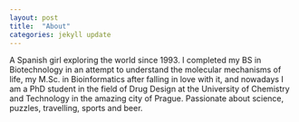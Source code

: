 ```yaml
---
layout: post
title:  "About"
categories: jekyll update
---
```



A Spanish girl exploring the world since 1993. I completed my BS in Biotechnology in an attempt to understand the molecular mechanisms of life, my M.Sc. in Bioinformatics after falling in love with it, and nowadays I am a PhD student in the field of Drug Design at the University of Chemistry and Technology in the amazing city of Prague. Passionate about science, puzzles, travelling, sports and beer.

